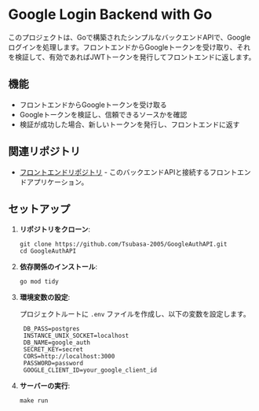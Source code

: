 # Google Login Backend with Go

このプロジェクトは、Goで構築されたシンプルなバックエンドAPIで、Googleログインを処理します。フロントエンドからGoogleトークンを受け取り、それを検証して、有効であればJWTトークンを発行してフロントエンドに返します。

## 機能

- フロントエンドからGoogleトークンを受け取る
- Googleトークンを検証し、信頼できるソースかを確認
- 検証が成功した場合、新しいトークンを発行し、フロントエンドに返す

## 関連リポジトリ

- [フロントエンドリポジトリ](https://github.com/Tsubasa-2005/google-auth) - このバックエンドAPIと接続するフロントエンドアプリケーション。

## セットアップ

1. **リポジトリをクローン**:

   ```
   git clone https://github.com/Tsubasa-2005/GoogleAuthAPI.git
   cd GoogleAuthAPI
   ```

2. **依存関係のインストール**:

   ```
   go mod tidy
   ```

3. **環境変数の設定**:

   プロジェクトルートに `.env` ファイルを作成し、以下の変数を設定します。

   ```
    DB_PASS=postgres
    INSTANCE_UNIX_SOCKET=localhost
    DB_NAME=google_auth
    SECRET_KEY=secret
    CORS=http://localhost:3000
    PASSWORD=password
    GOOGLE_CLIENT_ID=your_google_client_id
   ```

4. **サーバーの実行**:

   ```
   make run
   ```
